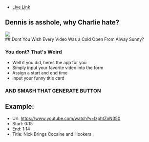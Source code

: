 
* [Live Link](http://www.wadah.us/Its-Always-Sunny/)

## Dennis is asshole, why Charlie hate?
<div>
<img src='http://i.imgur.com/vFbDarU.gif'/>
</div>
## Dont You Wish Every Video Was a Cold Open From Alway Sunny?

### You dont? That's Weird


- Well if you did, heres the app for you
- Simply input your favorite video into the form
- Assign a start and end time
- Input your funny title card

### AND SMASH THAT GENERATE BUTTON

## Example:

- Url: https://www.youtube.com/watch?v=lzphtZoN350
- Start: 0:15
- End: 1:14
- Title: Nick Brings Cocaine and Hookers
